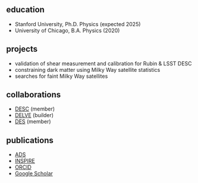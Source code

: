 ## education

- Stanford University, Ph.D. Physics (expected 2025)
- University of Chicago, B.A. Physics (2020)

## projects

- validation of shear measurement and calibration for Rubin & LSST DESC
- constraining dark matter using Milky Way satellite statistics
- searches for faint Milky Way satellites

## collaborations

- [DESC](https://lsstdesc.org/) (member)
- [DELVE](https://delve-survey.github.io/) (builder)
- [DES](https://www.darkenergysurvey.org/) (member)

## publications

- [ADS](https://ui.adsabs.harvard.edu/search/q=orcid%3A%220000-0003-3519-4004%22&sort=date%20desc%2C%20bibcode%20desc&p_=0)
- [INSPIRE](https://inspirehep.net/author/profile/Sidney.D.Mau.1)
- [ORCID](http://orcid.org/0000-0003-3519-4004)
- [Google Scholar](https://scholar.google.com/citations?user=fny486EAAAAJ&hl=en&oi=ao)
